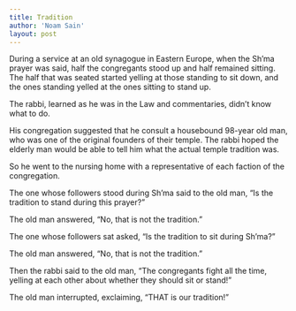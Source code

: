 ```yaml
---
title: Tradition
author: 'Noam Sain'
layout: post
---
```


During a service at an old synagogue in Eastern Europe, when the Sh’ma prayer was said, half the congregants stood up and half remained sitting. The half that was seated started yelling at those standing to sit down, and the ones standing yelled at the ones sitting to stand up.

The rabbi, learned as he was in the Law and commentaries, didn’t know what to do.

His congregation suggested that he consult a housebound 98-year old man, who was one of the original founders of their temple. The rabbi hoped the elderly man would be able to tell him what the actual temple tradition was.

So he went to the nursing home with a representative of each faction of the congregation.

The one whose followers stood during Sh’ma said to the old man, “Is the tradition to stand during this prayer?”

The old man answered, “No, that is not the tradition.”

The one whose followers sat asked, “Is the tradition to sit during Sh’ma?”

The old man answered, “No, that is not the tradition.”

Then the rabbi said to the old man, “The congregants fight all the time, yelling at each other about whether they should sit or stand!”

The old man interrupted, exclaiming, “THAT is our tradition!”